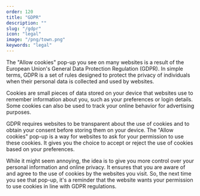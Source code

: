 ```yaml
---
order: 120
title: "GDPR"
description: ""
slug: "/gdpr"
icon: "legal"
image: "/png/town.png"
keywords: "legal"
---
```

The "Allow cookies" pop-up you see on many websites is a result of the European Union's General Data Protection Regulation (GDPR). In simple terms, GDPR is a set of rules designed to protect the privacy of individuals when their personal data is collected and used by websites.

Cookies are small pieces of data stored on your device that websites use to remember information about you, such as your preferences or login details. Some cookies can also be used to track your online behavior for advertising purposes.

GDPR requires websites to be transparent about the use of cookies and to obtain your consent before storing them on your device. The "Allow cookies" pop-up is a way for websites to ask for your permission to use these cookies. It gives you the choice to accept or reject the use of cookies based on your preferences.

While it might seem annoying, the idea is to give you more control over your personal information and online privacy. It ensures that you are aware of and agree to the use of cookies by the websites you visit. So, the next time you see that pop-up, it's a reminder that the website wants your permission to use cookies in line with GDPR regulations.